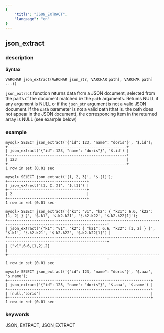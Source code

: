 ```yaml
---
{
    "title": "JSON_EXTRACT",
    "language": "en"
}
---
```


## json_extract

### description

#### Syntax

`VARCHAR json_extract(VARCHAR json_str, VARCHAR path[, VARCHAR path] ...))`

`json_extract` function returns data from a JSON document, selected from the parts of the document matched by the `path` arguments. Returns NULL if any argument is NULL or if the `json_str` argument is not a valid JSON document. If the `path` parameter is not a valid path (that is, the path does not appear in the JSON document), the corresponding item in the returned array is NULL (see example below)

### example

```
mysql> SELECT json_extract('{"id": 123, "name": "doris"}', '$.id');
+------------------------------------------------------+
| json_extract('{"id": 123, "name": "doris"}', '$.id') |
+------------------------------------------------------+
| 123                                                  |
+------------------------------------------------------+
1 row in set (0.01 sec)

mysql> SELECT json_extract('[1, 2, 3]', '$.[1]');
+------------------------------------+
| json_extract('[1, 2, 3]', '$.[1]') |
+------------------------------------+
| 2                                  |
+------------------------------------+
1 row in set (0.01 sec)

mysql> SELECT json_extract('{"k1": "v1", "k2": { "k21": 6.6, "k22": [1, 2] } }', '$.k1', '$.k2.k21', '$.k2.k22', '$.k2.k22[1]');
+-------------------------------------------------------------------------------------------------------------------+
| json_extract('{"k1": "v1", "k2": { "k21": 6.6, "k22": [1, 2] } }', '$.k1', '$.k2.k21', '$.k2.k22', '$.k2.k22[1]') |
+-------------------------------------------------------------------------------------------------------------------+
| ["v1",6.6,[1,2],2]                                                                                                |
+-------------------------------------------------------------------------------------------------------------------+
1 row in set (0.01 sec)

mysql> SELECT json_extract('{"id": 123, "name": "doris"}', '$.aaa', '$.name');
+-----------------------------------------------------------------+
| json_extract('{"id": 123, "name": "doris"}', '$.aaa', '$.name') |
+-----------------------------------------------------------------+
| [null,"doris"]                                                  |
+-----------------------------------------------------------------+
1 row in set (0.01 sec)
```

### keywords
JSON, EXTRACT, JSON_EXTRACT